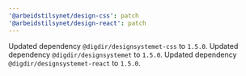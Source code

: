 ```yaml
---
'@arbeidstilsynet/design-css': patch
'@arbeidstilsynet/design-react': patch
---
```


Updated dependency `@digdir/designsystemet-css` to `1.5.0`.
Updated dependency `@digdir/designsystemet` to `1.5.0`.
Updated dependency `@digdir/designsystemet-react` to `1.5.0`.
